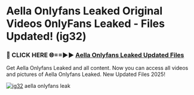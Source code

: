 # Aella Onlyfans Leaked Original Videos 0nlyFans Leaked - Files Updated! (ig32)

<h3>🔴 CLICK HERE 🌐==►► <a href="https://tinyurl.com/x26r9saj" rel="nofollow">Aella Onlyfans Leaked Updated Files</a></h3>

Get Aella Onlyfans Leaked and all content. Now you can access all videos and pictures of Aella Onlyfans Leaked. New Updated Files 2025!

[![ig32](https://i.imgur.com/LkgZPqh.gif)](https://tinyurl.com/x26r9saj)
aella onlyfans leak